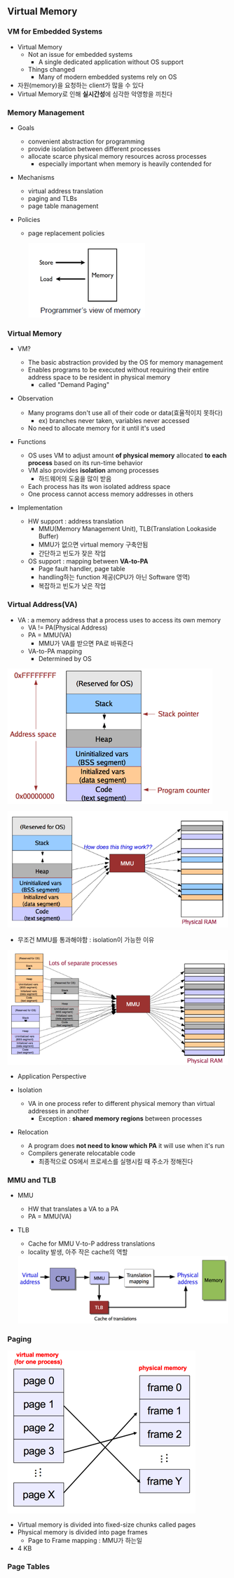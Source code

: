 ## Virtual Memory

### VM for Embedded Systems

- Virtual Memory
  - Not an issue for embedded systems
    - A single dedicated application without OS support
  - Things changed
    - Many of modern embedded systems rely on OS
- 자원(memory)을 요청하는 client가 많을 수 있다
- Virtual Memory로 인해 **실시간성**에 심각한 악영항을 끼친다

### Memory Management

- Goals

  - convenient abstraction for programming
  - provide isolation between different processes
  - allocate scarce physical memory resources across processes
    - especially important when memory is heavily contended for

- Mechanisms

  - virtual address translation
  - paging and TLBs
  - page table management

- Policies

  - page replacement policies

    ![image-20191125151805494](../../typora_images/Untitled/image-20191125151805494.png)

### Virtual Memory

- VM?
  - The basic abstraction provided by the OS for memory management
  - Enables programs to be executed without requiring their entire address space to be resident in physical memory
    - called "Demand Paging"
- Observation
  - Many programs don't use all of their code or data(효율적이지 못하다)
    - ex) branches never taken, variables never accessed
  - No need to allocate memory for it until it's used

- Functions
  - OS uses VM to adjust amount **of physical memory** allocated **to each process** based on its run-time behavior
  - VM also provides **isolation** among processes
    - 하드웨어의 도움을 많이 받음
  - Each process has its won isolated address space
  - One process cannot access memory addresses in others
- Implementation
  - HW support : address translation
    - MMU(Memory Management Unit), TLB(Translation Lookaside Buffer)
    - MMU가 없으면 virtual memory 구축안됨
    - 간단하고 빈도가 잦은 작업
  - OS support : mapping between **VA-to-PA**
    - Page fault handler, page table
    - handling하는 function 제공(CPU가 아닌 Software 영역)
    - 복잡하고 빈도가 낮은 작업

### Virtual Address(VA)

- VA : a memory address that a process uses to access its own memory
  - VA != PA(Physical Address)
  - PA = MMU(VA)
    - MMU가 VA를 받으면 PA로 바꿔준다
  - VA-to-PA mapping
    - Determined by OS

<img src="../../typora_images/Untitled/image-20191125155623257.png" alt="image-20191125155623257" style="zoom:67%;" />

![image-20191125160314198](../../typora_images/Untitled/image-20191125160314198.png)

- 무조건 MMU를 통과해야함 : isolation이 가능한 이유

![image-20191125160508004](../../typora_images/Untitled/image-20191125160508004.png)

- Application Perspective

- Isolation
  - VA in one process refer to different physical memory than virtual addresses in another
    - Exception : **shared memory regions** between processes
- Relocation
  - A program does **not need to know which PA** it will use when it's run
  - Compilers generate relocatable code
    - 최종적으로 OS에서 프로세스를 실행시킬 때 주소가 정해진다

### MMU and TLB

- MMU

  - HW that translates a VA to a PA
  - PA = MMU(VA)

- TLB

  - Cache for MMU V-to-P address translations
  - locality 발생, 아주 작은 cache의 역할

  <img src="../../typora_images/Untitled/image-20191125161012449.png" alt="image-20191125161012449" style="zoom: 50%;" />

### Paging

<img src="../../typora_images/Untitled/image-20191125161243666.png" alt="image-20191125161243666" style="zoom:50%;" />

- Virtual memory is divided into fixed-size chunks called pages
- Physical memory is divided into page frames
  - Page to Frame mapping : MMU가 하는일
- 4 KB 

### Page Tables

